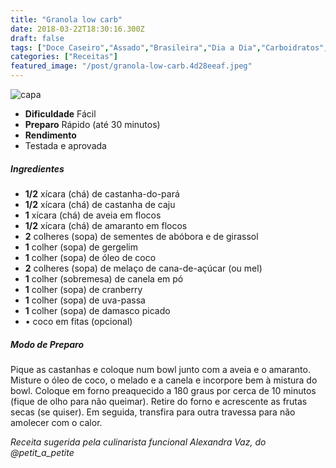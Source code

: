 ```yaml
---
title: "Granola low carb"
date: 2018-03-22T18:30:16.300Z
draft: false
tags: ["Doce Caseiro","Assado","Brasileira","Dia a Dia","Carboidratos","Granola","Receitas simples e fáceis"]
categories: ["Receitas"]
featured_image: "/post/granola-low-carb.4d28eeaf.jpeg"
---
```


![capa](/post/granola-low-carb.4d28eeaf.jpeg)

*   **Dificuldade** Fácil
*   **Preparo** Rápido (até 30 minutos)
*   **Rendimento**
*   Testada e aprovada
    

##### Ingredientes

*   **1/2** xícara (chá) de castanha-do-pará
*   **1/2** xícara (chá) de castanha de caju
*   **1** xícara (chá) de aveia em flocos
*   **1/2** xícara (chá) de amaranto em flocos
*   **2** colheres (sopa) de sementes de abóbora e de girassol
*   **1** colher (sopa) de gergelim
*   **1** colher (sopa) de óleo de coco
*   **2** colheres (sopa) de melaço de cana-de-açúcar (ou mel)
*   **1** colher (sobremesa) de canela em pó
*   **1** colher (sopa) de cranberry
*   **1** colher (sopa) de uva-passa
*   **1** colher (sopa) de damasco picado
*   • coco em fitas (opcional)

##### Modo de Preparo

Pique as castanhas e coloque num bowl junto com a aveia e o amaranto. Misture o óleo de coco, o melado e a canela e incorpore bem à mistura do bowl. Coloque em forno preaquecido a 180 graus por cerca de 10 minutos (fique de olho para não queimar). Retire do forno e acrescente as frutas secas (se quiser). Em seguida, transfira para outra travessa para não amolecer com o calor.

_Receita sugerida pela culinarista funcional Alexandra Vaz, do @petit\_a\_petite_
